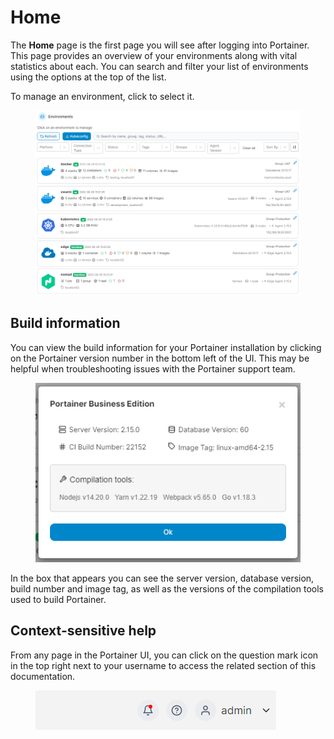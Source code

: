 # Home

The **Home** page is the first page you will see after logging into Portainer. This page provides an overview of your environments along with vital statistics about each. You can search and filter your list of environments using the options at the top of the list.

To manage an environment, click to select it.

<figure><img src="../.gitbook/assets/2.15-home.png" alt=""><figcaption></figcaption></figure>

## Build information

You can view the build information for your Portainer installation by clicking on the Portainer version number in the bottom left of the UI. This may be helpful when troubleshooting issues with the Portainer support team.

<figure><img src="../.gitbook/assets/2.15-home-buildinfo.png" alt=""><figcaption></figcaption></figure>

In the box that appears you can see the server version, database version, build number and image tag, as well as the versions of the compilation tools used to build Portainer.&#x20;

## Context-sensitive help

From any page in the Portainer UI, you can click on the question mark icon in the top right next to your username to access the related section of this documentation.&#x20;

<figure><img src="../.gitbook/assets/2.16-notification-icon.png" alt=""><figcaption></figcaption></figure>
